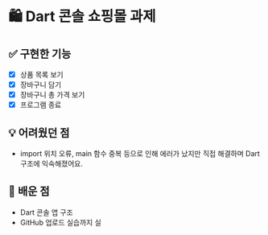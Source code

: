 # 🛍️ Dart 콘솔 쇼핑몰 과제

## ✅ 구현한 기능
- [x] 상품 목록 보기
- [x] 장바구니 담기
- [x] 장바구니 총 가격 보기
- [x] 프로그램 종료

## 💡 어려웠던 점
- import 위치 오류, main 함수 중복 등으로 인해 에러가 났지만 직접 해결하며 Dart 구조에 익숙해졌어요.

## 📖 배운 점
- Dart 콘솔 앱 구조
- GitHub 업로드 실습까지 실
